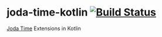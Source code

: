 # joda-time-kotlin [![Build Status](https://travis-ci.org/debop/joda-time-kotlin.png)](https://travis-ci.org/debop/joda-time-kotlin)

[Joda Time](http://joda.org) Extensions in Kotlin
